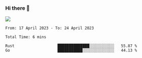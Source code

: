 ### Hi there 👋️

![](https://komarev.com/ghpvc/?username=Loner1024)

<!--START_SECTION:waka-->

```text
From: 17 April 2023 - To: 24 April 2023

Total Time: 6 mins

Rust                   ██████████████░░░░░░░░░░░   55.87 %
Go                     ███████████░░░░░░░░░░░░░░   44.13 %
```

<!--END_SECTION:waka-->



